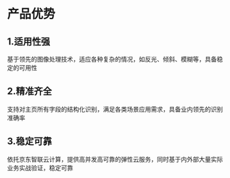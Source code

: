 # 产品优势

## 1.适用性强
基于领先的图像处理技术，适应各种复杂的情况，如反光、倾斜、模糊等，具备稳定的可用性

## 2.精准齐全
支持对主页所有字段的结构化识别，满足各类场景应用需求，具备业内领先的识别准确率

## 3.稳定可靠
依托京东智联云计算，提供高并发高可靠的弹性云服务，同时基于内外部大量实际业务实战验证，稳定可靠

